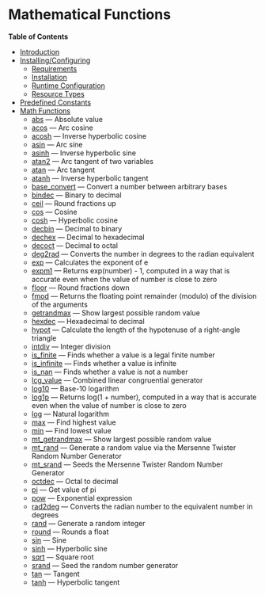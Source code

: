 Mathematical Functions
======================

**Table of Contents**

-   [Introduction](/intro/math.html)
-   [Installing/Configuring](/math/setup.html)
    -   [Requirements](/math/setup.html#Requirements)
    -   [Installation](/math/setup.html#Installation)
    -   [Runtime
        Configuration](/math/setup.html#Runtime%20Configuration)
    -   [Resource Types](/math/setup.html#Resource%20Types)
-   [Predefined Constants](/math/constants.html)
-   [Math Functions](/ref/math.html)
    -   [abs](/ref/math.html#abs) — Absolute value
    -   [acos](/ref/math.html#acos) — Arc cosine
    -   [acosh](/ref/math.html#acosh) — Inverse hyperbolic cosine
    -   [asin](/ref/math.html#asin) — Arc sine
    -   [asinh](/ref/math.html#asinh) — Inverse hyperbolic sine
    -   [atan2](/ref/math.html#atan2) — Arc tangent of two variables
    -   [atan](/ref/math.html#atan) — Arc tangent
    -   [atanh](/ref/math.html#atanh) — Inverse hyperbolic tangent
    -   [base\_convert](/ref/math.html#base_convert) — Convert a number
        between arbitrary bases
    -   [bindec](/ref/math.html#bindec) — Binary to decimal
    -   [ceil](/ref/math.html#ceil) — Round fractions up
    -   [cos](/ref/math.html#cos) — Cosine
    -   [cosh](/ref/math.html#cosh) — Hyperbolic cosine
    -   [decbin](/ref/math.html#decbin) — Decimal to binary
    -   [dechex](/ref/math.html#dechex) — Decimal to hexadecimal
    -   [decoct](/ref/math.html#decoct) — Decimal to octal
    -   [deg2rad](/ref/math.html#deg2rad) — Converts the number in
        degrees to the radian equivalent
    -   [exp](/ref/math.html#exp) — Calculates the exponent of e
    -   [expm1](/ref/math.html#expm1) — Returns exp(number) - 1,
        computed in a way that is accurate even when the value of number
        is close to zero
    -   [floor](/ref/math.html#floor) — Round fractions down
    -   [fmod](/ref/math.html#fmod) — Returns the floating point
        remainder (modulo) of the division of the arguments
    -   [getrandmax](/ref/math.html#getrandmax) — Show largest possible
        random value
    -   [hexdec](/ref/math.html#hexdec) — Hexadecimal to decimal
    -   [hypot](/ref/math.html#hypot) — Calculate the length of the
        hypotenuse of a right-angle triangle
    -   [intdiv](/ref/math.html#intdiv) — Integer division
    -   [is\_finite](/ref/math.html#is_finite) — Finds whether a value
        is a legal finite number
    -   [is\_infinite](/ref/math.html#is_infinite) — Finds whether a
        value is infinite
    -   [is\_nan](/ref/math.html#is_nan) — Finds whether a value is not
        a number
    -   [lcg\_value](/ref/math.html#lcg_value) — Combined linear
        congruential generator
    -   [log10](/ref/math.html#log10) — Base-10 logarithm
    -   [log1p](/ref/math.html#log1p) — Returns log(1 + number),
        computed in a way that is accurate even when the value of number
        is close to zero
    -   [log](/ref/math.html#log) — Natural logarithm
    -   [max](/ref/math.html#max) — Find highest value
    -   [min](/ref/math.html#min) — Find lowest value
    -   [mt\_getrandmax](/ref/math.html#mt_getrandmax) — Show largest
        possible random value
    -   [mt\_rand](/ref/math.html#mt_rand) — Generate a random value via
        the Mersenne Twister Random Number Generator
    -   [mt\_srand](/ref/math.html#mt_srand) — Seeds the Mersenne
        Twister Random Number Generator
    -   [octdec](/ref/math.html#octdec) — Octal to decimal
    -   [pi](/ref/math.html#pi) — Get value of pi
    -   [pow](/ref/math.html#pow) — Exponential expression
    -   [rad2deg](/ref/math.html#rad2deg) — Converts the radian number
        to the equivalent number in degrees
    -   [rand](/ref/math.html#rand) — Generate a random integer
    -   [round](/ref/math.html#round) — Rounds a float
    -   [sin](/ref/math.html#sin) — Sine
    -   [sinh](/ref/math.html#sinh) — Hyperbolic sine
    -   [sqrt](/ref/math.html#sqrt) — Square root
    -   [srand](/ref/math.html#srand) — Seed the random number generator
    -   [tan](/ref/math.html#tan) — Tangent
    -   [tanh](/ref/math.html#tanh) — Hyperbolic tangent
